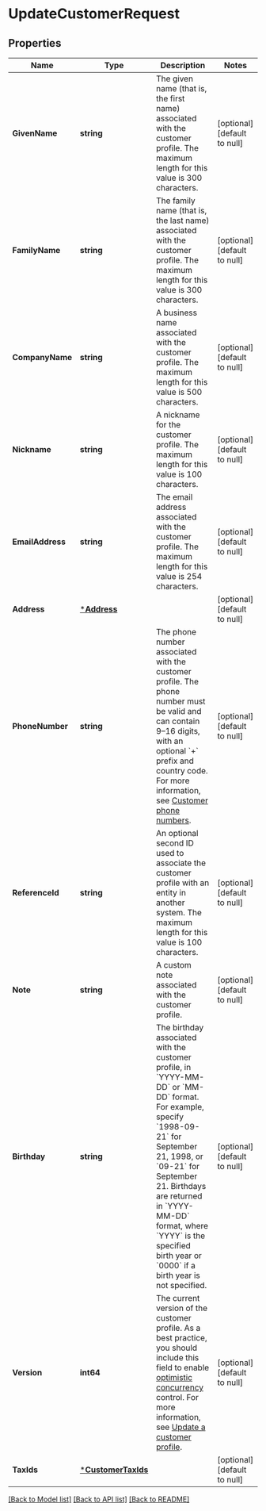 # UpdateCustomerRequest

## Properties
Name | Type | Description | Notes
------------ | ------------- | ------------- | -------------
**GivenName** | **string** | The given name (that is, the first name) associated with the customer profile.  The maximum length for this value is 300 characters. | [optional] [default to null]
**FamilyName** | **string** | The family name (that is, the last name) associated with the customer profile.  The maximum length for this value is 300 characters. | [optional] [default to null]
**CompanyName** | **string** | A business name associated with the customer profile.  The maximum length for this value is 500 characters. | [optional] [default to null]
**Nickname** | **string** | A nickname for the customer profile.  The maximum length for this value is 100 characters. | [optional] [default to null]
**EmailAddress** | **string** | The email address associated with the customer profile.  The maximum length for this value is 254 characters. | [optional] [default to null]
**Address** | [***Address**](Address.md) |  | [optional] [default to null]
**PhoneNumber** | **string** | The phone number associated with the customer profile. The phone number must be valid and can contain 9–16 digits, with an optional &#x60;+&#x60; prefix and country code. For more information, see [Customer phone numbers](https://developer.squareup.com/docs/customers-api/use-the-api/keep-records#phone-number). | [optional] [default to null]
**ReferenceId** | **string** | An optional second ID used to associate the customer profile with an entity in another system.  The maximum length for this value is 100 characters. | [optional] [default to null]
**Note** | **string** | A custom note associated with the customer profile. | [optional] [default to null]
**Birthday** | **string** | The birthday associated with the customer profile, in &#x60;YYYY-MM-DD&#x60; or &#x60;MM-DD&#x60; format. For example, specify &#x60;1998-09-21&#x60; for September 21, 1998, or &#x60;09-21&#x60; for September 21. Birthdays are returned in &#x60;YYYY-MM-DD&#x60; format, where &#x60;YYYY&#x60; is the specified birth year or &#x60;0000&#x60; if a birth year is not specified. | [optional] [default to null]
**Version** | **int64** | The current version of the customer profile.  As a best practice, you should include this field to enable [optimistic concurrency](https://developer.squareup.com/docs/build-basics/common-api-patterns/optimistic-concurrency) control. For more information, see [Update a customer profile](https://developer.squareup.com/docs/customers-api/use-the-api/keep-records#update-a-customer-profile). | [optional] [default to null]
**TaxIds** | [***CustomerTaxIds**](CustomerTaxIds.md) |  | [optional] [default to null]

[[Back to Model list]](../README.md#documentation-for-models) [[Back to API list]](../README.md#documentation-for-api-endpoints) [[Back to README]](../README.md)

